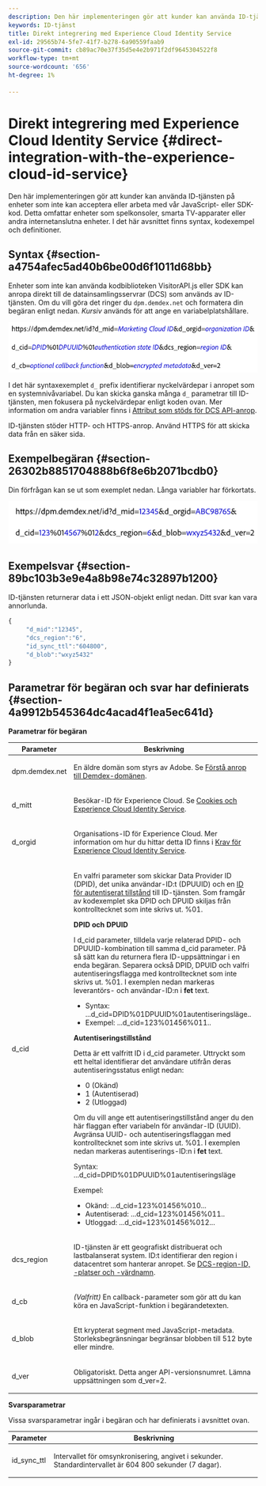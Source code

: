 ```yaml
---
description: Den här implementeringen gör att kunder kan använda ID-tjänsten på enheter som inte kan acceptera eller arbeta med vår JavaScript- eller SDK-kod. Detta omfattar enheter som spelkonsoler, smarta TV-apparater eller andra internetanslutna enheter. I det här avsnittet finns syntax, kodexempel och definitioner.
keywords: ID-tjänst
title: Direkt integrering med Experience Cloud Identity Service
exl-id: 29565b74-5fe7-41f7-b278-6a90559faab9
source-git-commit: cb89ac70e37f35d5e4e2b971f2df9645304522f8
workflow-type: tm+mt
source-wordcount: '656'
ht-degree: 1%

---
```


# Direkt integrering med Experience Cloud Identity Service {#direct-integration-with-the-experience-cloud-id-service}

Den här implementeringen gör att kunder kan använda ID-tjänsten på enheter som inte kan acceptera eller arbeta med vår JavaScript- eller SDK-kod. Detta omfattar enheter som spelkonsoler, smarta TV-apparater eller andra internetanslutna enheter. I det här avsnittet finns syntax, kodexempel och definitioner.

## Syntax {#section-a4754afec5ad40b6be00d6f1011d68bb}

Enheter som inte kan använda kodbiblioteken VisitorAPI.js eller SDK kan anropa direkt till de datainsamlingsservrar (DCS) som används av ID-tjänsten. Om du vill göra det ringer du `dpm.demdex.net` och formatera din begäran enligt nedan. *Kursiv* används för att ange en variabelplatshållare.

![](assets/directSyntax.png)

I det här syntaxexemplet `d_` prefix identifierar nyckelvärdepar i anropet som en systemnivåvariabel. Du kan skicka ganska många `d_` parametrar till ID-tjänsten, men fokusera på nyckelvärdepar enligt koden ovan. Mer information om andra variabler finns i [Attribut som stöds för DCS API-anrop](https://experienceleague.adobe.com/docs/audience-manager/user-guide/api-and-sdk-code/dcs/dcs-api-reference/dcs-keys.html).

ID-tjänsten stöder HTTP- och HTTPS-anrop. Använd HTTPS för att skicka data från en säker sida.

## Exempelbegäran {#section-26302b8851704888b6f8e6b2071bcdb0}

Din förfrågan kan se ut som exemplet nedan. Långa variabler har förkortats.

![](assets/directExample.png)

## Exempelsvar {#section-89bc103b3e9e4a8b98e74c32897b1200}

ID-tjänsten returnerar data i ett JSON-objekt enligt nedan. Ditt svar kan vara annorlunda.

```js
{
     "d_mid":"12345",
     "dcs_region":"6",
     "id_sync_ttl":"604800",
     "d_blob":"wxyz5432"
}
```

## Parametrar för begäran och svar har definierats {#section-4a9912b545364dc4acad4f1ea5ec641d}

**Parametrar för begäran**

<table id="table_C8FFA89AB74E4E31A6926CDE5CD54217"> 
 <thead> 
  <tr> 
   <th colname="col1" class="entry"> Parameter </th> 
   <th colname="col2" class="entry"> Beskrivning </th> 
  </tr> 
 </thead>
 <tbody> 
  <tr> 
   <td colname="col1"> <p> <span class="codeph"> dpm.demdex.net</span> </p> </td> 
   <td colname="col2"> <p>En äldre domän som styrs av <span class="keyword"> Adobe</span>. Se <a href="https://experienceleague.adobe.com/docs/audience-manager/user-guide/reference/demdex-calls.html" format="https" scope="external">Förstå anrop till Demdex-domänen</a>. </p> </td> 
  </tr> 
  <tr> 
   <td colname="col1"> <p> <span class="codeph"> d_mitt</span> </p> </td> 
   <td colname="col2"> <p>Besökar-ID för Experience Cloud. Se <a href="../introduction/cookies.md" format="dita" scope="local"> Cookies och Experience Cloud Identity Service</a>. </p> </td> 
  </tr> 
  <tr> 
   <td colname="col1"> <p> <span class="codeph"> d_orgid</span> </p> </td> 
   <td colname="col2"> <p>Organisations-ID för Experience Cloud. Mer information om hur du hittar detta ID finns i <a href="../reference/requirements.md" format="dita" scope="local"> Krav för Experience Cloud Identity Service</a>. </p> </td> 
  </tr> 
  <tr> 
   <td colname="col1"> <p> <span class="codeph"> d_cid</span> </p> </td> 
   <td colname="col2"> <p>En valfri parameter som skickar Data Provider ID (DPID), det unika användar-ID:t (DPUUID) och en <a href="../reference/authenticated-state.md" format="dita" scope="local"> ID för autentiserat tillstånd</a> till ID-tjänsten. Som framgår av kodexemplet ska DPID och DPUID skiljas från kontrolltecknet som inte skrivs ut. <span class="codeph"> %01</span>. </p> <p> <b>DPID och DPUID</b> </p> <p>I <span class="codeph"> d_cid</span> parameter, tilldela varje relaterad DPID- och DPUUID-kombination till samma <span class="codeph"> d_cid</span> parameter. På så sätt kan du returnera flera ID-uppsättningar i en enda begäran. Separera också DPID, DPUID och valfri autentiseringsflagga med kontrolltecknet som inte skrivs ut. <span class="codeph"> %01</span>. I exemplen nedan markeras leverantörs- och användar-ID:n i <b>fet</b> text. </p> 
    <ul id="ul_2E19D837296B40E9ACD096495CF711C5"> 
     <li id="li_5B94B057654440B99B989BA60E4ED053">Syntax: <span class="codeph">...d_cid=DPID%01DPUUID%01autentiseringsläge..</span> </li> 
     <li id="li_B07833EF51D54F088574B7B7F9FB841A">Exempel: <span class="codeph">...d_cid=123%01456%011..</span> </li> 
    </ul> <p> <b>Autentiseringstillstånd</b> </p> <p>Detta är ett valfritt ID i <span class="codeph"> d_cid</span> parameter. Uttryckt som ett heltal identifierar det användare utifrån deras autentiseringsstatus enligt nedan: </p> 
    <ul id="ul_E2B36922B11C4AA2A9016B6E2DC9EDAA"> 
     <li id="li_31C018E3F9514B938C73EF40C436715F"> <span class="codeph"> 0</span> (Okänd) </li> 
     <li id="li_1F125C3879324C2F8EF4613C0ECB5F02"> <span class="codeph"> 1</span> (Autentiserad) </li> 
     <li id="li_EF6792D0115D407485079D5D7480D965"> <span class="codeph"> 2</span> (Utloggad) </li> 
    </ul> <p>Om du vill ange ett autentiseringstillstånd anger du den här flaggan efter variabeln för användar-ID (UUID). Avgränsa UUID- och autentiseringsflaggan med kontrolltecknet som inte skrivs ut. <span class="codeph"> %01</span>. I exemplen nedan markeras autentiserings-ID:n i <b>fet</b> text. </p> <p>Syntax: <span class="codeph">...d_cid=DPID%01DPUUID%01autentiseringsläge</span> </p> <p>Exempel: </p> 
    <ul id="ul_4C1054CE860A4D9C8DD85C2A8020C47F"> 
     <li id="li_AD4000BF3E0146C0BD37B1EC513EC314">Okänd: <span class="codeph">...d_cid=123%01456%010...</span> </li> 
     <li id="li_B037D424AADA4D41BF29381A9602AE61">Autentiserad: <span class="codeph">...d_cid=123%01456%011..</span> </li> 
     <li id="li_0410FCB9E60D4DD08E7898D814E1C3C9">Utloggad: <span class="codeph">...d_cid=123%01456%012...</span> </li> 
    </ul> </td> 
  </tr> 
  <tr> 
   <td colname="col1"> <p> <span class="codeph"> dcs_region</span> </p> </td> 
   <td colname="col2"> <p>ID-tjänsten är ett geografiskt distribuerat och lastbalanserat system. ID:t identifierar den region i datacentret som hanterar anropet. Se <a href="https://experienceleague.adobe.com/docs/audience-manager/user-guide/api-and-sdk-code/dcs/dcs-api-reference/dcs-regions.html" format="https" scope="external"> DCS-region-ID, -platser och -värdnamn</a>. </p> </td> 
  </tr> 
  <tr> 
   <td colname="col1"> <p> <span class="codeph"> d_cb</span> </p> </td> 
   <td colname="col2"> <p> <i>(Valfritt)</i> En callback-parameter som gör att du kan köra en JavaScript-funktion i begärandetexten. </p> </td> 
  </tr> 
  <tr> 
   <td colname="col1"> <p> <span class="codeph"> d_blob</span> </p> </td> 
   <td colname="col2"> <p>Ett krypterat segment med JavaScript-metadata. Storleksbegränsningar begränsar blobben till 512 byte eller mindre. </p> </td> 
  </tr> 
  <tr> 
   <td colname="col1"> <p> <span class="codeph"> d_ver</span> </p> </td> 
   <td colname="col2"> <p>Obligatoriskt. Detta anger API-versionsnumret. Lämna uppsättningen som <span class="codeph"> d_ver=2</span>. </p> </td> 
  </tr> 
 </tbody> 
</table>

**Svarsparametrar**

Vissa svarsparametrar ingår i begäran och har definierats i avsnittet ovan.

<table id="table_58D0E8876DDC4A81B1F24F845E87EC18"> 
 <thead> 
  <tr> 
   <th colname="col1" class="entry"> Parameter </th> 
   <th colname="col2" class="entry"> Beskrivning </th> 
  </tr> 
 </thead>
 <tbody> 
  <tr> 
   <td colname="col1"> <p> <span class="codeph"> id_sync_ttl</span> </p> </td> 
   <td colname="col2"> <p>Intervallet för omsynkronisering, angivet i sekunder. Standardintervallet är 604 800 sekunder (7 dagar). </p> </td> 
  </tr> 
 </tbody> 
</table>
